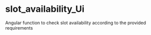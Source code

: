 # slot_availability_Ui
Angular function to check slot availability according to the provided requirements

